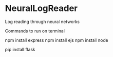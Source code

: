 # NeuralLogReader
Log reading through neural networks


Commands to run on terminal

npm install express
npm install ejs
npm install node

pip install flask